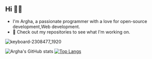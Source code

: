 ## Hi 👋👋

  - I'm Argha, a passionate programmer with a love for open-source development,Web development.
  - 🚀 Check out my repositories to see what I'm working on.

![keyboard-2308477_1920](https://github.com/user-attachments/assets/bb94fa88-9318-4fd2-848f-e946b49364dd)

![Argha's GitHub stats](https://github-readme-stats.vercel.app/api?username=arg387&show_icons=true&theme=tokyonight)
[![Top Langs](https://github-readme-stats.vercel.app/api/top-langs/?username=arg387&layout=donut-vertical)](https://github.com/arg387/github-readme-stats)
